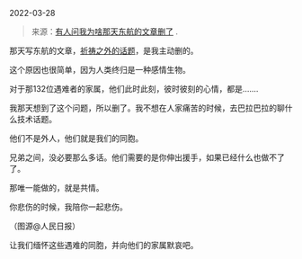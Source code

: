 2022-03-28

> 来源：[有人问我为啥那天东航的文章删了](http://mp.weixin.qq.com/s?__biz=MzU3NDc5Nzc0NQ==&mid=2247514902&idx=1&sn=f1616d02b8d01a632617a7a9c52eaa33&chksm=fd2e19c8ca5990de73b81eaba3afec74d183cf48f5d0a74797b203184e148dc643c5595a5250&scene=27#wechat_redirect)
> .

那天写东航的文章，[祈祷之外的话题](http://mp.weixin.qq.com/s?__biz=MzU3NDc5Nzc0NQ==&mid=2247514760&idx=1&sn=b19cfec92a6400771cd66ed4fe754491&chksm=fd2e1856ca599140480d095a7f1c01a7eb19383798e2f0965b09569c9d3ea8a0cf7b9e509301&scene=21#wechat_redirect)，是我主动删的。  

  

这个原因也很简单，因为人类终归是一种感情生物。  

  

对于那132位遇难者的家属，他们此时此刻，彼时彼刻的心情，都是.......  

  

我那天想到了这个问题，所以删了。我不想在人家痛苦的时候，去巴拉巴拉的聊什么技术话题。

  

他们不是外人，他们就是我们的同胞。

  

兄弟之间，没必要那么多话。他们需要的是你伸出援手，如果已经什么也做不了了。

  

那唯一能做的，就是共情。  

  

你悲伤的时候，我陪你一起悲伤。

  

（图源@人民日报）

  

让我们缅怀这些遇难的同胞，并向他们的家属默哀吧。

